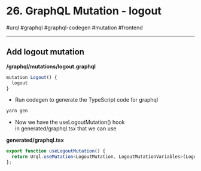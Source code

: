 # 26. GraphQL Mutation - logout

#urql #graphql #graphql-codegen #mutation #frontend

* * *

## Add logout mutation  

  

**/graphql/mutations/logout.graphql**

```typescript
mutation Logout() {
  logout
}
```

  

- Run codegen to generate the TypeScript code for graphql

  

```typescript
yarn gen
```

  

- Now we have the useLogoutMutation() hook in generated/graphql.tsx ⁠that we can use

**generated/graphql.tsx**   

```typescript
export function useLogoutMutation() {
  return Urql.useMutation<LogoutMutation, LogoutMutationVariables>(LogoutDocument);
};
```